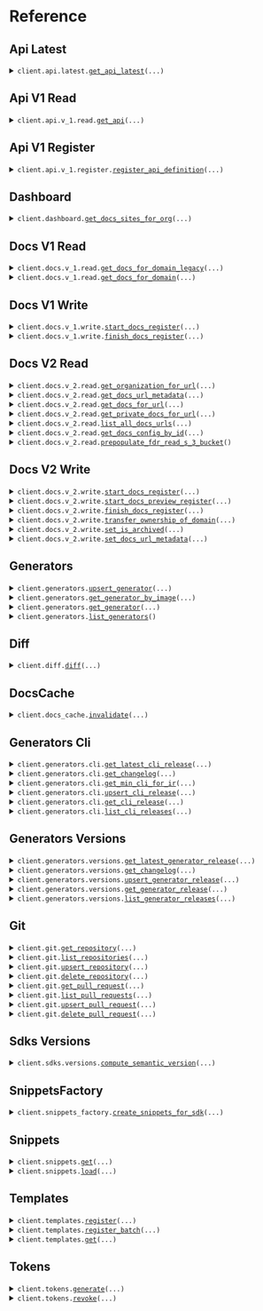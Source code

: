 # Reference
## Api Latest
<details><summary><code>client.api.latest.<a href="src/fern/api/latest/client.py">get_api_latest</a>(...)</code></summary>
<dl>
<dd>

#### 🔌 Usage

<dl>
<dd>

<dl>
<dd>

```python
import uuid

from fern import FernRegistry

client = FernRegistry(
    token="YOUR_TOKEN",
)
client.api.latest.get_api_latest(
    api_definition_id=uuid.UUID(
        "d5e9c84f-c2b2-4bf4-b4b0-7ffd7a9ffc32",
    ),
)

```
</dd>
</dl>
</dd>
</dl>

#### ⚙️ Parameters

<dl>
<dd>

<dl>
<dd>

**api_definition_id:** `ApiDefinitionId` 
    
</dd>
</dl>

<dl>
<dd>

**request_options:** `typing.Optional[RequestOptions]` — Request-specific configuration.
    
</dd>
</dl>
</dd>
</dl>


</dd>
</dl>
</details>

## Api V1 Read
<details><summary><code>client.api.v_1.read.<a href="src/fern/api/v_1/read/client.py">get_api</a>(...)</code></summary>
<dl>
<dd>

#### 🔌 Usage

<dl>
<dd>

<dl>
<dd>

```python
import uuid

from fern import FernRegistry

client = FernRegistry(
    token="YOUR_TOKEN",
)
client.api.v_1.read.get_api(
    api_definition_id=uuid.UUID(
        "d5e9c84f-c2b2-4bf4-b4b0-7ffd7a9ffc32",
    ),
)

```
</dd>
</dl>
</dd>
</dl>

#### ⚙️ Parameters

<dl>
<dd>

<dl>
<dd>

**api_definition_id:** `ApiDefinitionId` 
    
</dd>
</dl>

<dl>
<dd>

**request_options:** `typing.Optional[RequestOptions]` — Request-specific configuration.
    
</dd>
</dl>
</dd>
</dl>


</dd>
</dl>
</details>

## Api V1 Register
<details><summary><code>client.api.v_1.register.<a href="src/fern/api/v_1/register/client.py">register_api_definition</a>(...)</code></summary>
<dl>
<dd>

#### 🔌 Usage

<dl>
<dd>

<dl>
<dd>

```python
from fern import FernRegistry

client = FernRegistry(
    token="YOUR_TOKEN",
)
client.api.v_1.register.register_api_definition(
    org_id="orgId",
    api_id="apiId",
)

```
</dd>
</dl>
</dd>
</dl>

#### ⚙️ Parameters

<dl>
<dd>

<dl>
<dd>

**org_id:** `OrgId` 
    
</dd>
</dl>

<dl>
<dd>

**api_id:** `ApiId` 
    
</dd>
</dl>

<dl>
<dd>

**definition:** `typing.Optional[ApiDefinition]` 
    
</dd>
</dl>

<dl>
<dd>

**definition_v_2:** `typing.Optional[ApiDefinition]` 
    
</dd>
</dl>

<dl>
<dd>

**sources:** `typing.Optional[typing.Dict[SourceId, Source]]` 
    
</dd>
</dl>

<dl>
<dd>

**dynamic_i_rs:** `typing.Optional[typing.Dict[str, DynamicIr]]` — A mapping of languages to dynamic IR.
    
</dd>
</dl>

<dl>
<dd>

**request_options:** `typing.Optional[RequestOptions]` — Request-specific configuration.
    
</dd>
</dl>
</dd>
</dl>


</dd>
</dl>
</details>

## Dashboard
<details><summary><code>client.dashboard.<a href="src/fern/dashboard/client.py">get_docs_sites_for_org</a>(...)</code></summary>
<dl>
<dd>

#### 📝 Description

<dl>
<dd>

<dl>
<dd>

Get all docs sites that belong to a given organization
</dd>
</dl>
</dd>
</dl>

#### 🔌 Usage

<dl>
<dd>

<dl>
<dd>

```python
from fern import FernRegistry

client = FernRegistry(
    token="YOUR_TOKEN",
)
client.dashboard.get_docs_sites_for_org(
    org_id="orgId",
)

```
</dd>
</dl>
</dd>
</dl>

#### ⚙️ Parameters

<dl>
<dd>

<dl>
<dd>

**org_id:** `OrgId` 
    
</dd>
</dl>

<dl>
<dd>

**request_options:** `typing.Optional[RequestOptions]` — Request-specific configuration.
    
</dd>
</dl>
</dd>
</dl>


</dd>
</dl>
</details>

## Docs V1 Read
<details><summary><code>client.docs.v_1.read.<a href="src/fern/docs/v_1/read/client.py">get_docs_for_domain_legacy</a>(...)</code></summary>
<dl>
<dd>

#### 🔌 Usage

<dl>
<dd>

<dl>
<dd>

```python
from fern import FernRegistry

client = FernRegistry(
    token="YOUR_TOKEN",
)
client.docs.v_1.read.get_docs_for_domain_legacy(
    domain="domain",
)

```
</dd>
</dl>
</dd>
</dl>

#### ⚙️ Parameters

<dl>
<dd>

<dl>
<dd>

**domain:** `str` 
    
</dd>
</dl>

<dl>
<dd>

**request_options:** `typing.Optional[RequestOptions]` — Request-specific configuration.
    
</dd>
</dl>
</dd>
</dl>


</dd>
</dl>
</details>

<details><summary><code>client.docs.v_1.read.<a href="src/fern/docs/v_1/read/client.py">get_docs_for_domain</a>(...)</code></summary>
<dl>
<dd>

#### 🔌 Usage

<dl>
<dd>

<dl>
<dd>

```python
from fern import FernRegistry

client = FernRegistry(
    token="YOUR_TOKEN",
)
client.docs.v_1.read.get_docs_for_domain(
    domain="domain",
)

```
</dd>
</dl>
</dd>
</dl>

#### ⚙️ Parameters

<dl>
<dd>

<dl>
<dd>

**domain:** `str` 
    
</dd>
</dl>

<dl>
<dd>

**request_options:** `typing.Optional[RequestOptions]` — Request-specific configuration.
    
</dd>
</dl>
</dd>
</dl>


</dd>
</dl>
</details>

## Docs V1 Write
<details><summary><code>client.docs.v_1.write.<a href="src/fern/docs/v_1/write/client.py">start_docs_register</a>(...)</code></summary>
<dl>
<dd>

#### 🔌 Usage

<dl>
<dd>

<dl>
<dd>

```python
from fern import FernRegistry

client = FernRegistry(
    token="YOUR_TOKEN",
)
client.docs.v_1.write.start_docs_register(
    domain="domain",
    org_id="orgId",
    filepaths=["filepaths", "filepaths"],
)

```
</dd>
</dl>
</dd>
</dl>

#### ⚙️ Parameters

<dl>
<dd>

<dl>
<dd>

**domain:** `str` 
    
</dd>
</dl>

<dl>
<dd>

**org_id:** `OrgId` 
    
</dd>
</dl>

<dl>
<dd>

**filepaths:** `typing.Sequence[FilePath]` — Relative filepath from docs folder.
    
</dd>
</dl>

<dl>
<dd>

**request_options:** `typing.Optional[RequestOptions]` — Request-specific configuration.
    
</dd>
</dl>
</dd>
</dl>


</dd>
</dl>
</details>

<details><summary><code>client.docs.v_1.write.<a href="src/fern/docs/v_1/write/client.py">finish_docs_register</a>(...)</code></summary>
<dl>
<dd>

#### 🔌 Usage

<dl>
<dd>

<dl>
<dd>

```python
from fern.docs.v_1.write import DocsConfig, DocsDefinition, PageContent

from fern import FernRegistry

client = FernRegistry(
    token="YOUR_TOKEN",
)
client.docs.v_1.write.finish_docs_register(
    docs_registration_id="docsRegistrationId",
    docs_definition=DocsDefinition(
        pages={
            "pages": PageContent(
                markdown="markdown",
            )
        },
        config=DocsConfig(),
    ),
)

```
</dd>
</dl>
</dd>
</dl>

#### ⚙️ Parameters

<dl>
<dd>

<dl>
<dd>

**docs_registration_id:** `DocsRegistrationId` 
    
</dd>
</dl>

<dl>
<dd>

**docs_definition:** `DocsDefinition` 
    
</dd>
</dl>

<dl>
<dd>

**request_options:** `typing.Optional[RequestOptions]` — Request-specific configuration.
    
</dd>
</dl>
</dd>
</dl>


</dd>
</dl>
</details>

## Docs V2 Read
<details><summary><code>client.docs.v_2.read.<a href="src/fern/docs/v_2/read/client.py">get_organization_for_url</a>(...)</code></summary>
<dl>
<dd>

#### 🔌 Usage

<dl>
<dd>

<dl>
<dd>

```python
from fern import FernRegistry

client = FernRegistry(
    token="YOUR_TOKEN",
)
client.docs.v_2.read.get_organization_for_url(
    url="url",
)

```
</dd>
</dl>
</dd>
</dl>

#### ⚙️ Parameters

<dl>
<dd>

<dl>
<dd>

**url:** `Url` 
    
</dd>
</dl>

<dl>
<dd>

**request_options:** `typing.Optional[RequestOptions]` — Request-specific configuration.
    
</dd>
</dl>
</dd>
</dl>


</dd>
</dl>
</details>

<details><summary><code>client.docs.v_2.read.<a href="src/fern/docs/v_2/read/client.py">get_docs_url_metadata</a>(...)</code></summary>
<dl>
<dd>

#### 🔌 Usage

<dl>
<dd>

<dl>
<dd>

```python
from fern import FernRegistry

client = FernRegistry(
    token="YOUR_TOKEN",
)
client.docs.v_2.read.get_docs_url_metadata(
    url="url",
)

```
</dd>
</dl>
</dd>
</dl>

#### ⚙️ Parameters

<dl>
<dd>

<dl>
<dd>

**url:** `Url` 
    
</dd>
</dl>

<dl>
<dd>

**request_options:** `typing.Optional[RequestOptions]` — Request-specific configuration.
    
</dd>
</dl>
</dd>
</dl>


</dd>
</dl>
</details>

<details><summary><code>client.docs.v_2.read.<a href="src/fern/docs/v_2/read/client.py">get_docs_for_url</a>(...)</code></summary>
<dl>
<dd>

#### 🔌 Usage

<dl>
<dd>

<dl>
<dd>

```python
from fern import FernRegistry

client = FernRegistry(
    token="YOUR_TOKEN",
)
client.docs.v_2.read.get_docs_for_url(
    url="url",
)

```
</dd>
</dl>
</dd>
</dl>

#### ⚙️ Parameters

<dl>
<dd>

<dl>
<dd>

**url:** `Url` 
    
</dd>
</dl>

<dl>
<dd>

**request_options:** `typing.Optional[RequestOptions]` — Request-specific configuration.
    
</dd>
</dl>
</dd>
</dl>


</dd>
</dl>
</details>

<details><summary><code>client.docs.v_2.read.<a href="src/fern/docs/v_2/read/client.py">get_private_docs_for_url</a>(...)</code></summary>
<dl>
<dd>

#### 🔌 Usage

<dl>
<dd>

<dl>
<dd>

```python
from fern import FernRegistry

client = FernRegistry(
    token="YOUR_TOKEN",
)
client.docs.v_2.read.get_private_docs_for_url(
    url="url",
)

```
</dd>
</dl>
</dd>
</dl>

#### ⚙️ Parameters

<dl>
<dd>

<dl>
<dd>

**url:** `Url` 
    
</dd>
</dl>

<dl>
<dd>

**request_options:** `typing.Optional[RequestOptions]` — Request-specific configuration.
    
</dd>
</dl>
</dd>
</dl>


</dd>
</dl>
</details>

<details><summary><code>client.docs.v_2.read.<a href="src/fern/docs/v_2/read/client.py">list_all_docs_urls</a>(...)</code></summary>
<dl>
<dd>

#### 📝 Description

<dl>
<dd>

<dl>
<dd>

Returns a list of all public docs.
</dd>
</dl>
</dd>
</dl>

#### 🔌 Usage

<dl>
<dd>

<dl>
<dd>

```python
from fern import FernRegistry

client = FernRegistry(
    token="YOUR_TOKEN",
)
client.docs.v_2.read.list_all_docs_urls()

```
</dd>
</dl>
</dd>
</dl>

#### ⚙️ Parameters

<dl>
<dd>

<dl>
<dd>

**page:** `typing.Optional[int]` 
    
</dd>
</dl>

<dl>
<dd>

**limit:** `typing.Optional[int]` 
    
</dd>
</dl>

<dl>
<dd>

**custom:** `typing.Optional[bool]` — If true, filters to only docs with a custom URL.
    
</dd>
</dl>

<dl>
<dd>

**request_options:** `typing.Optional[RequestOptions]` — Request-specific configuration.
    
</dd>
</dl>
</dd>
</dl>


</dd>
</dl>
</details>

<details><summary><code>client.docs.v_2.read.<a href="src/fern/docs/v_2/read/client.py">get_docs_config_by_id</a>(...)</code></summary>
<dl>
<dd>

#### 📝 Description

<dl>
<dd>

<dl>
<dd>

Loads the Docs Config and any referenced APIs by ID.
</dd>
</dl>
</dd>
</dl>

#### 🔌 Usage

<dl>
<dd>

<dl>
<dd>

```python
from fern import FernRegistry

client = FernRegistry(
    token="YOUR_TOKEN",
)
client.docs.v_2.read.get_docs_config_by_id(
    docs_config_id="docsConfigId",
)

```
</dd>
</dl>
</dd>
</dl>

#### ⚙️ Parameters

<dl>
<dd>

<dl>
<dd>

**docs_config_id:** `DocsConfigId` 
    
</dd>
</dl>

<dl>
<dd>

**request_options:** `typing.Optional[RequestOptions]` — Request-specific configuration.
    
</dd>
</dl>
</dd>
</dl>


</dd>
</dl>
</details>

<details><summary><code>client.docs.v_2.read.<a href="src/fern/docs/v_2/read/client.py">prepopulate_fdr_read_s_3_bucket</a>()</code></summary>
<dl>
<dd>

#### 📝 Description

<dl>
<dd>

<dl>
<dd>

Prepopulates the FDR read S3 bucket with docs definitions
</dd>
</dl>
</dd>
</dl>

#### 🔌 Usage

<dl>
<dd>

<dl>
<dd>

```python
from fern import FernRegistry

client = FernRegistry(
    token="YOUR_TOKEN",
)
client.docs.v_2.read.prepopulate_fdr_read_s_3_bucket()

```
</dd>
</dl>
</dd>
</dl>

#### ⚙️ Parameters

<dl>
<dd>

<dl>
<dd>

**request_options:** `typing.Optional[RequestOptions]` — Request-specific configuration.
    
</dd>
</dl>
</dd>
</dl>


</dd>
</dl>
</details>

## Docs V2 Write
<details><summary><code>client.docs.v_2.write.<a href="src/fern/docs/v_2/write/client.py">start_docs_register</a>(...)</code></summary>
<dl>
<dd>

#### 🔌 Usage

<dl>
<dd>

<dl>
<dd>

```python
from fern import FernRegistry

client = FernRegistry(
    token="YOUR_TOKEN",
)
client.docs.v_2.write.start_docs_register(
    domain="domain",
    custom_domains=["customDomains", "customDomains"],
    org_id="orgId",
    api_id="apiId",
    filepaths=["filepaths", "filepaths"],
)

```
</dd>
</dl>
</dd>
</dl>

#### ⚙️ Parameters

<dl>
<dd>

<dl>
<dd>

**domain:** `str` — A `buildwithfern.com` url
    
</dd>
</dl>

<dl>
<dd>

**custom_domains:** `typing.Sequence[str]` 
    
</dd>
</dl>

<dl>
<dd>

**org_id:** `OrgId` 
    
</dd>
</dl>

<dl>
<dd>

**api_id:** `ApiId` 
    
</dd>
</dl>

<dl>
<dd>

**filepaths:** `typing.Sequence[FilePath]` — Relative filepath from docs folder.
    
</dd>
</dl>

<dl>
<dd>

**auth_config:** `typing.Optional[AuthConfig]` 
    
</dd>
</dl>

<dl>
<dd>

**images:** `typing.Optional[typing.Sequence[ImageFilePath]]` 
    
</dd>
</dl>

<dl>
<dd>

**request_options:** `typing.Optional[RequestOptions]` — Request-specific configuration.
    
</dd>
</dl>
</dd>
</dl>


</dd>
</dl>
</details>

<details><summary><code>client.docs.v_2.write.<a href="src/fern/docs/v_2/write/client.py">start_docs_preview_register</a>(...)</code></summary>
<dl>
<dd>

#### 🔌 Usage

<dl>
<dd>

<dl>
<dd>

```python
from fern import FernRegistry

client = FernRegistry(
    token="YOUR_TOKEN",
)
client.docs.v_2.write.start_docs_preview_register(
    org_id="orgId",
    filepaths=["filepaths", "filepaths"],
)

```
</dd>
</dl>
</dd>
</dl>

#### ⚙️ Parameters

<dl>
<dd>

<dl>
<dd>

**org_id:** `OrgId` 
    
</dd>
</dl>

<dl>
<dd>

**filepaths:** `typing.Sequence[FilePath]` — Relative filepath from docs folder.
    
</dd>
</dl>

<dl>
<dd>

**base_path:** `typing.Optional[str]` 
    
</dd>
</dl>

<dl>
<dd>

**auth_config:** `typing.Optional[AuthConfig]` 
    
</dd>
</dl>

<dl>
<dd>

**images:** `typing.Optional[typing.Sequence[ImageFilePath]]` 
    
</dd>
</dl>

<dl>
<dd>

**request_options:** `typing.Optional[RequestOptions]` — Request-specific configuration.
    
</dd>
</dl>
</dd>
</dl>


</dd>
</dl>
</details>

<details><summary><code>client.docs.v_2.write.<a href="src/fern/docs/v_2/write/client.py">finish_docs_register</a>(...)</code></summary>
<dl>
<dd>

#### 🔌 Usage

<dl>
<dd>

<dl>
<dd>

```python
from fern.docs.v_1.write import DocsConfig, DocsDefinition, PageContent

from fern import FernRegistry

client = FernRegistry(
    token="YOUR_TOKEN",
)
client.docs.v_2.write.finish_docs_register(
    docs_registration_id="docsRegistrationId",
    docs_definition=DocsDefinition(
        pages={
            "pages": PageContent(
                markdown="markdown",
            )
        },
        config=DocsConfig(),
    ),
)

```
</dd>
</dl>
</dd>
</dl>

#### ⚙️ Parameters

<dl>
<dd>

<dl>
<dd>

**docs_registration_id:** `DocsRegistrationId` 
    
</dd>
</dl>

<dl>
<dd>

**docs_definition:** `DocsDefinition` 
    
</dd>
</dl>

<dl>
<dd>

**request_options:** `typing.Optional[RequestOptions]` — Request-specific configuration.
    
</dd>
</dl>
</dd>
</dl>


</dd>
</dl>
</details>

<details><summary><code>client.docs.v_2.write.<a href="src/fern/docs/v_2/write/client.py">transfer_ownership_of_domain</a>(...)</code></summary>
<dl>
<dd>

#### 🔌 Usage

<dl>
<dd>

<dl>
<dd>

```python
from fern import FernRegistry

client = FernRegistry(
    token="YOUR_TOKEN",
)
client.docs.v_2.write.transfer_ownership_of_domain(
    domain="domain",
    to_org_id="toOrgId",
)

```
</dd>
</dl>
</dd>
</dl>

#### ⚙️ Parameters

<dl>
<dd>

<dl>
<dd>

**domain:** `str` 
    
</dd>
</dl>

<dl>
<dd>

**to_org_id:** `str` 
    
</dd>
</dl>

<dl>
<dd>

**request_options:** `typing.Optional[RequestOptions]` — Request-specific configuration.
    
</dd>
</dl>
</dd>
</dl>


</dd>
</dl>
</details>

<details><summary><code>client.docs.v_2.write.<a href="src/fern/docs/v_2/write/client.py">set_is_archived</a>(...)</code></summary>
<dl>
<dd>

#### 🔌 Usage

<dl>
<dd>

<dl>
<dd>

```python
from fern import FernRegistry

client = FernRegistry(
    token="YOUR_TOKEN",
)
client.docs.v_2.write.set_is_archived(
    url="url",
    is_archived=True,
)

```
</dd>
</dl>
</dd>
</dl>

#### ⚙️ Parameters

<dl>
<dd>

<dl>
<dd>

**url:** `Url` 
    
</dd>
</dl>

<dl>
<dd>

**is_archived:** `bool` 
    
</dd>
</dl>

<dl>
<dd>

**request_options:** `typing.Optional[RequestOptions]` — Request-specific configuration.
    
</dd>
</dl>
</dd>
</dl>


</dd>
</dl>
</details>

<details><summary><code>client.docs.v_2.write.<a href="src/fern/docs/v_2/write/client.py">set_docs_url_metadata</a>(...)</code></summary>
<dl>
<dd>

#### 🔌 Usage

<dl>
<dd>

<dl>
<dd>

```python
from fern import FernRegistry

client = FernRegistry(
    token="YOUR_TOKEN",
)
client.docs.v_2.write.set_docs_url_metadata(
    url="url",
)

```
</dd>
</dl>
</dd>
</dl>

#### ⚙️ Parameters

<dl>
<dd>

<dl>
<dd>

**url:** `Url` 
    
</dd>
</dl>

<dl>
<dd>

**github_url:** `typing.Optional[Url]` 
    
</dd>
</dl>

<dl>
<dd>

**request_options:** `typing.Optional[RequestOptions]` — Request-specific configuration.
    
</dd>
</dl>
</dd>
</dl>


</dd>
</dl>
</details>

## Generators
<details><summary><code>client.generators.<a href="src/fern/generators/client.py">upsert_generator</a>(...)</code></summary>
<dl>
<dd>

#### 📝 Description

<dl>
<dd>

<dl>
<dd>

Update or create the specified generator.
</dd>
</dl>
</dd>
</dl>

#### 🔌 Usage

<dl>
<dd>

<dl>
<dd>

```python
from fern.generators import GeneratorType_Sdk

from fern import FernRegistry

client = FernRegistry(
    token="YOUR_TOKEN",
)
client.generators.upsert_generator(
    id="id",
    display_name="displayName",
    generator_type=GeneratorType_Sdk(),
    docker_image="dockerImage",
)

```
</dd>
</dl>
</dd>
</dl>

#### ⚙️ Parameters

<dl>
<dd>

<dl>
<dd>

**id:** `GeneratorId` 
    
</dd>
</dl>

<dl>
<dd>

**display_name:** `str` 
    
</dd>
</dl>

<dl>
<dd>

**generator_type:** `GeneratorType` 
    
</dd>
</dl>

<dl>
<dd>

**docker_image:** `str` — The name of the docker image to pull to run this generator.
    
</dd>
</dl>

<dl>
<dd>

**generator_language:** `typing.Optional[GeneratorLanguage]` 
    
</dd>
</dl>

<dl>
<dd>

**scripts:** `typing.Optional[GeneratorScripts]` 
    
</dd>
</dl>

<dl>
<dd>

**request_options:** `typing.Optional[RequestOptions]` — Request-specific configuration.
    
</dd>
</dl>
</dd>
</dl>


</dd>
</dl>
</details>

<details><summary><code>client.generators.<a href="src/fern/generators/client.py">get_generator_by_image</a>(...)</code></summary>
<dl>
<dd>

#### 📝 Description

<dl>
<dd>

<dl>
<dd>

Get the generator corresponding to the given docker image.
</dd>
</dl>
</dd>
</dl>

#### 🔌 Usage

<dl>
<dd>

<dl>
<dd>

```python
from fern import FernRegistry

client = FernRegistry(
    token="YOUR_TOKEN",
)
client.generators.get_generator_by_image(
    docker_image="dockerImage",
)

```
</dd>
</dl>
</dd>
</dl>

#### ⚙️ Parameters

<dl>
<dd>

<dl>
<dd>

**docker_image:** `str` 
    
</dd>
</dl>

<dl>
<dd>

**request_options:** `typing.Optional[RequestOptions]` — Request-specific configuration.
    
</dd>
</dl>
</dd>
</dl>


</dd>
</dl>
</details>

<details><summary><code>client.generators.<a href="src/fern/generators/client.py">get_generator</a>(...)</code></summary>
<dl>
<dd>

#### 📝 Description

<dl>
<dd>

<dl>
<dd>

Get the specified generator.
</dd>
</dl>
</dd>
</dl>

#### 🔌 Usage

<dl>
<dd>

<dl>
<dd>

```python
from fern import FernRegistry

client = FernRegistry(
    token="YOUR_TOKEN",
)
client.generators.get_generator(
    generator_id="generatorId",
)

```
</dd>
</dl>
</dd>
</dl>

#### ⚙️ Parameters

<dl>
<dd>

<dl>
<dd>

**generator_id:** `GeneratorId` 
    
</dd>
</dl>

<dl>
<dd>

**request_options:** `typing.Optional[RequestOptions]` — Request-specific configuration.
    
</dd>
</dl>
</dd>
</dl>


</dd>
</dl>
</details>

<details><summary><code>client.generators.<a href="src/fern/generators/client.py">list_generators</a>()</code></summary>
<dl>
<dd>

#### 📝 Description

<dl>
<dd>

<dl>
<dd>

Get the all generators. This is currently not paginated since the list will be short, but there may in the future be need for pagination.
</dd>
</dl>
</dd>
</dl>

#### 🔌 Usage

<dl>
<dd>

<dl>
<dd>

```python
from fern import FernRegistry

client = FernRegistry(
    token="YOUR_TOKEN",
)
client.generators.list_generators()

```
</dd>
</dl>
</dd>
</dl>

#### ⚙️ Parameters

<dl>
<dd>

<dl>
<dd>

**request_options:** `typing.Optional[RequestOptions]` — Request-specific configuration.
    
</dd>
</dl>
</dd>
</dl>


</dd>
</dl>
</details>

## Diff
<details><summary><code>client.diff.<a href="src/fern/diff/client.py">diff</a>(...)</code></summary>
<dl>
<dd>

#### 🔌 Usage

<dl>
<dd>

<dl>
<dd>

```python
import uuid

from fern import FernRegistry

client = FernRegistry(
    token="YOUR_TOKEN",
)
client.diff.diff(
    previous_api_definition_id=uuid.UUID(
        "d5e9c84f-c2b2-4bf4-b4b0-7ffd7a9ffc32",
    ),
    current_api_definition_id=uuid.UUID(
        "d5e9c84f-c2b2-4bf4-b4b0-7ffd7a9ffc32",
    ),
)

```
</dd>
</dl>
</dd>
</dl>

#### ⚙️ Parameters

<dl>
<dd>

<dl>
<dd>

**previous_api_definition_id:** `ApiDefinitionId` — The id of the previous version of the api definition
    
</dd>
</dl>

<dl>
<dd>

**current_api_definition_id:** `ApiDefinitionId` — The id of the current version of the api definition
    
</dd>
</dl>

<dl>
<dd>

**request_options:** `typing.Optional[RequestOptions]` — Request-specific configuration.
    
</dd>
</dl>
</dd>
</dl>


</dd>
</dl>
</details>

## DocsCache
<details><summary><code>client.docs_cache.<a href="src/fern/docs_cache/client.py">invalidate</a>(...)</code></summary>
<dl>
<dd>

#### 🔌 Usage

<dl>
<dd>

<dl>
<dd>

```python
from fern import FernRegistry

client = FernRegistry(
    token="YOUR_TOKEN",
)
client.docs_cache.invalidate(
    url="url",
)

```
</dd>
</dl>
</dd>
</dl>

#### ⚙️ Parameters

<dl>
<dd>

<dl>
<dd>

**url:** `Url` 
    
</dd>
</dl>

<dl>
<dd>

**request_options:** `typing.Optional[RequestOptions]` — Request-specific configuration.
    
</dd>
</dl>
</dd>
</dl>


</dd>
</dl>
</details>

## Generators Cli
<details><summary><code>client.generators.cli.<a href="src/fern/generators/cli/client.py">get_latest_cli_release</a>(...)</code></summary>
<dl>
<dd>

#### 📝 Description

<dl>
<dd>

<dl>
<dd>

Get the latest CLI version that has not been yanked.
</dd>
</dl>
</dd>
</dl>

#### 🔌 Usage

<dl>
<dd>

<dl>
<dd>

```python
from fern import FernRegistry

client = FernRegistry(
    token="YOUR_TOKEN",
)
client.generators.cli.get_latest_cli_release()

```
</dd>
</dl>
</dd>
</dl>

#### ⚙️ Parameters

<dl>
<dd>

<dl>
<dd>

**release_types:** `typing.Optional[typing.Sequence[ReleaseType]]` — A filter for the release type, specifically if you'd like to get RC releases only, etc. Defaults to GA releases.
    
</dd>
</dl>

<dl>
<dd>

**ir_version:** `typing.Optional[int]` — The IR version that the CLI must respect.
    
</dd>
</dl>

<dl>
<dd>

**request_options:** `typing.Optional[RequestOptions]` — Request-specific configuration.
    
</dd>
</dl>
</dd>
</dl>


</dd>
</dl>
</details>

<details><summary><code>client.generators.cli.<a href="src/fern/generators/cli/client.py">get_changelog</a>(...)</code></summary>
<dl>
<dd>

#### 📝 Description

<dl>
<dd>

<dl>
<dd>

Get the changelog for the specified CLI upgrade. The response will be a map of the generator version to it's corresponding changelog.
</dd>
</dl>
</dd>
</dl>

#### 🔌 Usage

<dl>
<dd>

<dl>
<dd>

```python
from fern.generators.commons import VersionRange_Inclusive

from fern import FernRegistry

client = FernRegistry(
    token="YOUR_TOKEN",
)
client.generators.cli.get_changelog(
    from_version=VersionRange_Inclusive(value="fromVersion"),
    to_version=VersionRange_Inclusive(value="toVersion"),
)

```
</dd>
</dl>
</dd>
</dl>

#### ⚙️ Parameters

<dl>
<dd>

<dl>
<dd>

**from_version:** `VersionRange` 
    
</dd>
</dl>

<dl>
<dd>

**to_version:** `VersionRange` 
    
</dd>
</dl>

<dl>
<dd>

**request_options:** `typing.Optional[RequestOptions]` — Request-specific configuration.
    
</dd>
</dl>
</dd>
</dl>


</dd>
</dl>
</details>

<details><summary><code>client.generators.cli.<a href="src/fern/generators/cli/client.py">get_min_cli_for_ir</a>(...)</code></summary>
<dl>
<dd>

#### 📝 Description

<dl>
<dd>

<dl>
<dd>

Get the minimum CLI version that supports the given IR version. This does not include RCs.
</dd>
</dl>
</dd>
</dl>

#### 🔌 Usage

<dl>
<dd>

<dl>
<dd>

```python
from fern import FernRegistry

client = FernRegistry(
    token="YOUR_TOKEN",
)
client.generators.cli.get_min_cli_for_ir(
    ir_version=1,
)

```
</dd>
</dl>
</dd>
</dl>

#### ⚙️ Parameters

<dl>
<dd>

<dl>
<dd>

**ir_version:** `int` 
    
</dd>
</dl>

<dl>
<dd>

**request_options:** `typing.Optional[RequestOptions]` — Request-specific configuration.
    
</dd>
</dl>
</dd>
</dl>


</dd>
</dl>
</details>

<details><summary><code>client.generators.cli.<a href="src/fern/generators/cli/client.py">upsert_cli_release</a>(...)</code></summary>
<dl>
<dd>

#### 📝 Description

<dl>
<dd>

<dl>
<dd>

Update or create the specified CLI version.
</dd>
</dl>
</dd>
</dl>

#### 🔌 Usage

<dl>
<dd>

<dl>
<dd>

```python
from fern import FernRegistry

client = FernRegistry(
    token="YOUR_TOKEN",
)
client.generators.cli.upsert_cli_release(
    version="version",
    ir_version=1,
)

```
</dd>
</dl>
</dd>
</dl>

#### ⚙️ Parameters

<dl>
<dd>

<dl>
<dd>

**version:** `str` 
    
</dd>
</dl>

<dl>
<dd>

**ir_version:** `int` — The major version of the IR that this CLI exposes.
    
</dd>
</dl>

<dl>
<dd>

**created_at:** `typing.Optional[dt.date]` 
    
</dd>
</dl>

<dl>
<dd>

**is_yanked:** `typing.Optional[Yank]` 
    
</dd>
</dl>

<dl>
<dd>

**changelog_entry:** `typing.Optional[typing.Sequence[ChangelogEntry]]` 
    
</dd>
</dl>

<dl>
<dd>

**tags:** `typing.Optional[typing.Sequence[str]]` — Tags to categorize the CLI release.
    
</dd>
</dl>

<dl>
<dd>

**request_options:** `typing.Optional[RequestOptions]` — Request-specific configuration.
    
</dd>
</dl>
</dd>
</dl>


</dd>
</dl>
</details>

<details><summary><code>client.generators.cli.<a href="src/fern/generators/cli/client.py">get_cli_release</a>(...)</code></summary>
<dl>
<dd>

#### 📝 Description

<dl>
<dd>

<dl>
<dd>

Get the specified CLI version.
</dd>
</dl>
</dd>
</dl>

#### 🔌 Usage

<dl>
<dd>

<dl>
<dd>

```python
from fern import FernRegistry

client = FernRegistry(
    token="YOUR_TOKEN",
)
client.generators.cli.get_cli_release(
    cli_version="cliVersion",
)

```
</dd>
</dl>
</dd>
</dl>

#### ⚙️ Parameters

<dl>
<dd>

<dl>
<dd>

**cli_version:** `str` 
    
</dd>
</dl>

<dl>
<dd>

**request_options:** `typing.Optional[RequestOptions]` — Request-specific configuration.
    
</dd>
</dl>
</dd>
</dl>


</dd>
</dl>
</details>

<details><summary><code>client.generators.cli.<a href="src/fern/generators/cli/client.py">list_cli_releases</a>(...)</code></summary>
<dl>
<dd>

#### 📝 Description

<dl>
<dd>

<dl>
<dd>

Get all CLI versions.
</dd>
</dl>
</dd>
</dl>

#### 🔌 Usage

<dl>
<dd>

<dl>
<dd>

```python
from fern import FernRegistry

client = FernRegistry(
    token="YOUR_TOKEN",
)
response = client.generators.cli.list_cli_releases()
for item in response:
    yield item
# alternatively, you can paginate page-by-page
for page in response.iter_pages():
    yield page

```
</dd>
</dl>
</dd>
</dl>

#### ⚙️ Parameters

<dl>
<dd>

<dl>
<dd>

**page:** `typing.Optional[int]` — The page integer to retrieve. Defaults to 0.
    
</dd>
</dl>

<dl>
<dd>

**page_size:** `typing.Optional[int]` — The integer of items to retrieve per page. Defaults to 20.
    
</dd>
</dl>

<dl>
<dd>

**request_options:** `typing.Optional[RequestOptions]` — Request-specific configuration.
    
</dd>
</dl>
</dd>
</dl>


</dd>
</dl>
</details>

## Generators Versions
<details><summary><code>client.generators.versions.<a href="src/fern/generators/versions/client.py">get_latest_generator_release</a>(...)</code></summary>
<dl>
<dd>

#### 📝 Description

<dl>
<dd>

<dl>
<dd>

Get the latest generator version that has not been yanked.
</dd>
</dl>
</dd>
</dl>

#### 🔌 Usage

<dl>
<dd>

<dl>
<dd>

```python
from fern import FernRegistry

client = FernRegistry(
    token="YOUR_TOKEN",
)
client.generators.versions.get_latest_generator_release(
    generator="generator",
)

```
</dd>
</dl>
</dd>
</dl>

#### ⚙️ Parameters

<dl>
<dd>

<dl>
<dd>

**generator:** `GeneratorId` 
    
</dd>
</dl>

<dl>
<dd>

**cli_version:** `typing.Optional[str]` — The version of the CLI that is requesting the latest generator version. This is used to determine the latest IR version the generator must respect.
    
</dd>
</dl>

<dl>
<dd>

**ir_version:** `typing.Optional[int]` — The IR version that the generator must respect. If this is provided alongside `cliVersion`, `cliVersion` takes precedence.
    
</dd>
</dl>

<dl>
<dd>

**generator_major_version:** `typing.Optional[int]` — If specified, we will only return the latest version that is the same major version as provided. Useful while we do not support config migrations, etc.
    
</dd>
</dl>

<dl>
<dd>

**release_types:** `typing.Optional[typing.Sequence[ReleaseType]]` — A filter for the release type, specifically if you'd like to get RC releases only, etc. Defaults to GA releases.
    
</dd>
</dl>

<dl>
<dd>

**request_options:** `typing.Optional[RequestOptions]` — Request-specific configuration.
    
</dd>
</dl>
</dd>
</dl>


</dd>
</dl>
</details>

<details><summary><code>client.generators.versions.<a href="src/fern/generators/versions/client.py">get_changelog</a>(...)</code></summary>
<dl>
<dd>

#### 📝 Description

<dl>
<dd>

<dl>
<dd>

Get the changelog for the specified generator upgrade. The response will be a map of the generator version to it's corresponding changelog.
</dd>
</dl>
</dd>
</dl>

#### 🔌 Usage

<dl>
<dd>

<dl>
<dd>

```python
from fern.generators.commons import VersionRange_Inclusive

from fern import FernRegistry

client = FernRegistry(
    token="YOUR_TOKEN",
)
client.generators.versions.get_changelog(
    generator="generator",
    from_version=VersionRange_Inclusive(value="fromVersion"),
    to_version=VersionRange_Inclusive(value="toVersion"),
)

```
</dd>
</dl>
</dd>
</dl>

#### ⚙️ Parameters

<dl>
<dd>

<dl>
<dd>

**generator:** `GeneratorId` 
    
</dd>
</dl>

<dl>
<dd>

**from_version:** `VersionRange` 
    
</dd>
</dl>

<dl>
<dd>

**to_version:** `VersionRange` 
    
</dd>
</dl>

<dl>
<dd>

**request_options:** `typing.Optional[RequestOptions]` — Request-specific configuration.
    
</dd>
</dl>
</dd>
</dl>


</dd>
</dl>
</details>

<details><summary><code>client.generators.versions.<a href="src/fern/generators/versions/client.py">upsert_generator_release</a>(...)</code></summary>
<dl>
<dd>

#### 📝 Description

<dl>
<dd>

<dl>
<dd>

Update or create the specified generator version.
</dd>
</dl>
</dd>
</dl>

#### 🔌 Usage

<dl>
<dd>

<dl>
<dd>

```python
from fern import FernRegistry

client = FernRegistry(
    token="YOUR_TOKEN",
)
client.generators.versions.upsert_generator_release(
    version="version",
    generator_id="generatorId",
    ir_version=1,
)

```
</dd>
</dl>
</dd>
</dl>

#### ⚙️ Parameters

<dl>
<dd>

<dl>
<dd>

**version:** `str` 
    
</dd>
</dl>

<dl>
<dd>

**generator_id:** `GeneratorId` 
    
</dd>
</dl>

<dl>
<dd>

**ir_version:** `int` — The major version of the IR that this generator version consumes.
    
</dd>
</dl>

<dl>
<dd>

**created_at:** `typing.Optional[dt.date]` 
    
</dd>
</dl>

<dl>
<dd>

**is_yanked:** `typing.Optional[Yank]` 
    
</dd>
</dl>

<dl>
<dd>

**changelog_entry:** `typing.Optional[typing.Sequence[ChangelogEntry]]` 
    
</dd>
</dl>

<dl>
<dd>

**migration:** `typing.Optional[str]` — The TypeScript file for the migration to run when upgrading to this version. Ideally this would be typed as a file, but we don't support file upload in the express generator.
    
</dd>
</dl>

<dl>
<dd>

**custom_config_schema:** `typing.Optional[str]` — The JSON schema (stringified) for the custom config that this generator version supports.
    
</dd>
</dl>

<dl>
<dd>

**tags:** `typing.Optional[typing.Sequence[str]]` — Tags to categorize the Generator release.
    
</dd>
</dl>

<dl>
<dd>

**request_options:** `typing.Optional[RequestOptions]` — Request-specific configuration.
    
</dd>
</dl>
</dd>
</dl>


</dd>
</dl>
</details>

<details><summary><code>client.generators.versions.<a href="src/fern/generators/versions/client.py">get_generator_release</a>(...)</code></summary>
<dl>
<dd>

#### 📝 Description

<dl>
<dd>

<dl>
<dd>

Get the specified generator version.
</dd>
</dl>
</dd>
</dl>

#### 🔌 Usage

<dl>
<dd>

<dl>
<dd>

```python
from fern import FernRegistry

client = FernRegistry(
    token="YOUR_TOKEN",
)
client.generators.versions.get_generator_release(
    generator="generator",
    version="version",
)

```
</dd>
</dl>
</dd>
</dl>

#### ⚙️ Parameters

<dl>
<dd>

<dl>
<dd>

**generator:** `GeneratorId` 
    
</dd>
</dl>

<dl>
<dd>

**version:** `str` 
    
</dd>
</dl>

<dl>
<dd>

**request_options:** `typing.Optional[RequestOptions]` — Request-specific configuration.
    
</dd>
</dl>
</dd>
</dl>


</dd>
</dl>
</details>

<details><summary><code>client.generators.versions.<a href="src/fern/generators/versions/client.py">list_generator_releases</a>(...)</code></summary>
<dl>
<dd>

#### 📝 Description

<dl>
<dd>

<dl>
<dd>

Get all generator versions for the specified generator.
</dd>
</dl>
</dd>
</dl>

#### 🔌 Usage

<dl>
<dd>

<dl>
<dd>

```python
from fern import FernRegistry

client = FernRegistry(
    token="YOUR_TOKEN",
)
response = client.generators.versions.list_generator_releases(
    generator="generator",
)
for item in response:
    yield item
# alternatively, you can paginate page-by-page
for page in response.iter_pages():
    yield page

```
</dd>
</dl>
</dd>
</dl>

#### ⚙️ Parameters

<dl>
<dd>

<dl>
<dd>

**generator:** `GeneratorId` 
    
</dd>
</dl>

<dl>
<dd>

**page:** `typing.Optional[int]` — The page integer to retrieve. Defaults to 0.
    
</dd>
</dl>

<dl>
<dd>

**page_size:** `typing.Optional[int]` — The integer of items to retrieve per page. Defaults to 20.
    
</dd>
</dl>

<dl>
<dd>

**request_options:** `typing.Optional[RequestOptions]` — Request-specific configuration.
    
</dd>
</dl>
</dd>
</dl>


</dd>
</dl>
</details>

## Git
<details><summary><code>client.git.<a href="src/fern/git/client.py">get_repository</a>(...)</code></summary>
<dl>
<dd>

#### 📝 Description

<dl>
<dd>

<dl>
<dd>

Get a repository by its name (mirroring the Github API, this is the main get request).
</dd>
</dl>
</dd>
</dl>

#### 🔌 Usage

<dl>
<dd>

<dl>
<dd>

```python
from fern import FernRegistry

client = FernRegistry(
    token="YOUR_TOKEN",
)
client.git.get_repository(
    repository_owner="repositoryOwner",
    repository_name="repositoryName",
)

```
</dd>
</dl>
</dd>
</dl>

#### ⚙️ Parameters

<dl>
<dd>

<dl>
<dd>

**repository_owner:** `str` 
    
</dd>
</dl>

<dl>
<dd>

**repository_name:** `str` 
    
</dd>
</dl>

<dl>
<dd>

**request_options:** `typing.Optional[RequestOptions]` — Request-specific configuration.
    
</dd>
</dl>
</dd>
</dl>


</dd>
</dl>
</details>

<details><summary><code>client.git.<a href="src/fern/git/client.py">list_repositories</a>(...)</code></summary>
<dl>
<dd>

#### 📝 Description

<dl>
<dd>

<dl>
<dd>

Get all repositories.
</dd>
</dl>
</dd>
</dl>

#### 🔌 Usage

<dl>
<dd>

<dl>
<dd>

```python
from fern import FernRegistry

client = FernRegistry(
    token="YOUR_TOKEN",
)
response = client.git.list_repositories()
for item in response:
    yield item
# alternatively, you can paginate page-by-page
for page in response.iter_pages():
    yield page

```
</dd>
</dl>
</dd>
</dl>

#### ⚙️ Parameters

<dl>
<dd>

<dl>
<dd>

**page:** `typing.Optional[int]` — The page number to retrieve. Defaults to 0.
    
</dd>
</dl>

<dl>
<dd>

**page_size:** `typing.Optional[int]` — The number of items to retrieve per page. Defaults to 20.
    
</dd>
</dl>

<dl>
<dd>

**organization_id:** `typing.Optional[OrgId]` — The Fern organization ID to filter repositories by.
    
</dd>
</dl>

<dl>
<dd>

**repository_name:** `typing.Optional[str]` — The name of the repository to filter pull requests by (ex: full-platform).
    
</dd>
</dl>

<dl>
<dd>

**repository_owner:** `typing.Optional[str]` — The organization name of the repository owner to filter pull requests by (ex: fern-api).
    
</dd>
</dl>

<dl>
<dd>

**request_options:** `typing.Optional[RequestOptions]` — Request-specific configuration.
    
</dd>
</dl>
</dd>
</dl>


</dd>
</dl>
</details>

<details><summary><code>client.git.<a href="src/fern/git/client.py">upsert_repository</a>(...)</code></summary>
<dl>
<dd>

#### 📝 Description

<dl>
<dd>

<dl>
<dd>

Update or create the specified repository.
</dd>
</dl>
</dd>
</dl>

#### 🔌 Usage

<dl>
<dd>

<dl>
<dd>

```python
import datetime

from fern.git import CheckRun, FernRepository_Sdk, RepositoryId_Github

from fern import FernRegistry

client = FernRegistry(
    token="YOUR_TOKEN",
)
client.git.upsert_repository(
    request=FernRepository_Sdk(
        sdk_language="sdkLanguage",
        id=RepositoryId_Github(
            id="id",
        ),
        name="name",
        owner="owner",
        full_name="fullName",
        url="url",
        repository_owner_organization_id="repositoryOwnerOrganizationId",
        default_branch_checks=[
            CheckRun(
                check_id="checkId",
                repository_owner="repositoryOwner",
                repository_name="repositoryName",
                ref="ref",
                name="name",
                status="status",
                conclusion="conclusion",
                check_run_url="checkRunUrl",
                created_at=datetime.datetime.fromisoformat(
                    "2024-01-15 09:30:00+00:00",
                ),
                raw_check_run={"key": "value"},
            ),
            CheckRun(
                check_id="checkId",
                repository_owner="repositoryOwner",
                repository_name="repositoryName",
                ref="ref",
                name="name",
                status="status",
                conclusion="conclusion",
                check_run_url="checkRunUrl",
                created_at=datetime.datetime.fromisoformat(
                    "2024-01-15 09:30:00+00:00",
                ),
                raw_check_run={"key": "value"},
            ),
        ],
    ),
)

```
</dd>
</dl>
</dd>
</dl>

#### ⚙️ Parameters

<dl>
<dd>

<dl>
<dd>

**request:** `FernRepository` 
    
</dd>
</dl>

<dl>
<dd>

**request_options:** `typing.Optional[RequestOptions]` — Request-specific configuration.
    
</dd>
</dl>
</dd>
</dl>


</dd>
</dl>
</details>

<details><summary><code>client.git.<a href="src/fern/git/client.py">delete_repository</a>(...)</code></summary>
<dl>
<dd>

#### 📝 Description

<dl>
<dd>

<dl>
<dd>

Delete specified repository.
</dd>
</dl>
</dd>
</dl>

#### 🔌 Usage

<dl>
<dd>

<dl>
<dd>

```python
from fern import FernRegistry

client = FernRegistry(
    token="YOUR_TOKEN",
)
client.git.delete_repository(
    repository_owner="repositoryOwner",
    repository_name="repositoryName",
)

```
</dd>
</dl>
</dd>
</dl>

#### ⚙️ Parameters

<dl>
<dd>

<dl>
<dd>

**repository_owner:** `str` 
    
</dd>
</dl>

<dl>
<dd>

**repository_name:** `str` 
    
</dd>
</dl>

<dl>
<dd>

**request_options:** `typing.Optional[RequestOptions]` — Request-specific configuration.
    
</dd>
</dl>
</dd>
</dl>


</dd>
</dl>
</details>

<details><summary><code>client.git.<a href="src/fern/git/client.py">get_pull_request</a>(...)</code></summary>
<dl>
<dd>

#### 📝 Description

<dl>
<dd>

<dl>
<dd>

Get a pull request by its ID.
</dd>
</dl>
</dd>
</dl>

#### 🔌 Usage

<dl>
<dd>

<dl>
<dd>

```python
from fern import FernRegistry

client = FernRegistry(
    token="YOUR_TOKEN",
)
client.git.get_pull_request(
    repository_owner="repositoryOwner",
    repository_name="repositoryName",
    pull_request_number=1,
)

```
</dd>
</dl>
</dd>
</dl>

#### ⚙️ Parameters

<dl>
<dd>

<dl>
<dd>

**repository_owner:** `str` 
    
</dd>
</dl>

<dl>
<dd>

**repository_name:** `str` 
    
</dd>
</dl>

<dl>
<dd>

**pull_request_number:** `int` 
    
</dd>
</dl>

<dl>
<dd>

**request_options:** `typing.Optional[RequestOptions]` — Request-specific configuration.
    
</dd>
</dl>
</dd>
</dl>


</dd>
</dl>
</details>

<details><summary><code>client.git.<a href="src/fern/git/client.py">list_pull_requests</a>(...)</code></summary>
<dl>
<dd>

#### 📝 Description

<dl>
<dd>

<dl>
<dd>

Get all pull requests.
</dd>
</dl>
</dd>
</dl>

#### 🔌 Usage

<dl>
<dd>

<dl>
<dd>

```python
from fern import FernRegistry

client = FernRegistry(
    token="YOUR_TOKEN",
)
response = client.git.list_pull_requests()
for item in response:
    yield item
# alternatively, you can paginate page-by-page
for page in response.iter_pages():
    yield page

```
</dd>
</dl>
</dd>
</dl>

#### ⚙️ Parameters

<dl>
<dd>

<dl>
<dd>

**page:** `typing.Optional[int]` — The page number to retrieve. Defaults to 0.
    
</dd>
</dl>

<dl>
<dd>

**page_size:** `typing.Optional[int]` — The number of items to retrieve per page. Defaults to 20.
    
</dd>
</dl>

<dl>
<dd>

**repository_name:** `typing.Optional[str]` — The name of the repository to filter pull requests by (ex: full-platform).
    
</dd>
</dl>

<dl>
<dd>

**repository_owner:** `typing.Optional[str]` — The organization name of the repository owner to filter pull requests by (ex: fern-api).
    
</dd>
</dl>

<dl>
<dd>

**organization_id:** `typing.Optional[OrgId]` — The Fern organization ID to filter repositories by.
    
</dd>
</dl>

<dl>
<dd>

**state:** `typing.Optional[typing.Sequence[PullRequestState]]` — The status(es) of the pull request to filter by.
    
</dd>
</dl>

<dl>
<dd>

**author:** `typing.Optional[typing.Sequence[str]]` — The login (github username) of the author(s) to filter by.
    
</dd>
</dl>

<dl>
<dd>

**request_options:** `typing.Optional[RequestOptions]` — Request-specific configuration.
    
</dd>
</dl>
</dd>
</dl>


</dd>
</dl>
</details>

<details><summary><code>client.git.<a href="src/fern/git/client.py">upsert_pull_request</a>(...)</code></summary>
<dl>
<dd>

#### 📝 Description

<dl>
<dd>

<dl>
<dd>

Update or create the specified pull request.
</dd>
</dl>
</dd>
</dl>

#### 🔌 Usage

<dl>
<dd>

<dl>
<dd>

```python
import datetime

from fern.git import CheckRun, PullRequestReviewer_User

from fern import FernRegistry

client = FernRegistry(
    token="YOUR_TOKEN",
)
client.git.upsert_pull_request(
    pull_request_number=1,
    repository_name="repositoryName",
    repository_owner="repositoryOwner",
    reviewers=[
        PullRequestReviewer_User(
            username="username",
        ),
        PullRequestReviewer_User(
            username="username",
        ),
    ],
    title="title",
    url="url",
    checks=[
        CheckRun(
            check_id="checkId",
            repository_owner="repositoryOwner",
            repository_name="repositoryName",
            ref="ref",
            name="name",
            status="status",
            conclusion="conclusion",
            check_run_url="checkRunUrl",
            created_at=datetime.datetime.fromisoformat(
                "2024-01-15 09:30:00+00:00",
            ),
            raw_check_run={"key": "value"},
        ),
        CheckRun(
            check_id="checkId",
            repository_owner="repositoryOwner",
            repository_name="repositoryName",
            ref="ref",
            name="name",
            status="status",
            conclusion="conclusion",
            check_run_url="checkRunUrl",
            created_at=datetime.datetime.fromisoformat(
                "2024-01-15 09:30:00+00:00",
            ),
            raw_check_run={"key": "value"},
        ),
    ],
    state="open",
    created_at=datetime.datetime.fromisoformat(
        "2024-01-15 09:30:00+00:00",
    ),
)

```
</dd>
</dl>
</dd>
</dl>

#### ⚙️ Parameters

<dl>
<dd>

<dl>
<dd>

**pull_request_number:** `int` 
    
</dd>
</dl>

<dl>
<dd>

**repository_name:** `str` 
    
</dd>
</dl>

<dl>
<dd>

**repository_owner:** `str` 
    
</dd>
</dl>

<dl>
<dd>

**reviewers:** `typing.Sequence[PullRequestReviewer]` 
    
</dd>
</dl>

<dl>
<dd>

**title:** `str` 
    
</dd>
</dl>

<dl>
<dd>

**url:** `Url` 
    
</dd>
</dl>

<dl>
<dd>

**checks:** `typing.Sequence[CheckRun]` 
    
</dd>
</dl>

<dl>
<dd>

**state:** `PullRequestState` 
    
</dd>
</dl>

<dl>
<dd>

**created_at:** `dt.datetime` 
    
</dd>
</dl>

<dl>
<dd>

**author:** `typing.Optional[GithubUser]` 
    
</dd>
</dl>

<dl>
<dd>

**updated_at:** `typing.Optional[dt.datetime]` 
    
</dd>
</dl>

<dl>
<dd>

**merged_at:** `typing.Optional[dt.datetime]` 
    
</dd>
</dl>

<dl>
<dd>

**closed_at:** `typing.Optional[dt.datetime]` 
    
</dd>
</dl>

<dl>
<dd>

**request_options:** `typing.Optional[RequestOptions]` — Request-specific configuration.
    
</dd>
</dl>
</dd>
</dl>


</dd>
</dl>
</details>

<details><summary><code>client.git.<a href="src/fern/git/client.py">delete_pull_request</a>(...)</code></summary>
<dl>
<dd>

#### 📝 Description

<dl>
<dd>

<dl>
<dd>

Delete specified pull request.
</dd>
</dl>
</dd>
</dl>

#### 🔌 Usage

<dl>
<dd>

<dl>
<dd>

```python
from fern import FernRegistry

client = FernRegistry(
    token="YOUR_TOKEN",
)
client.git.delete_pull_request(
    repository_owner="repositoryOwner",
    repository_name="repositoryName",
    pull_request_number=1,
)

```
</dd>
</dl>
</dd>
</dl>

#### ⚙️ Parameters

<dl>
<dd>

<dl>
<dd>

**repository_owner:** `str` 
    
</dd>
</dl>

<dl>
<dd>

**repository_name:** `str` 
    
</dd>
</dl>

<dl>
<dd>

**pull_request_number:** `int` 
    
</dd>
</dl>

<dl>
<dd>

**request_options:** `typing.Optional[RequestOptions]` — Request-specific configuration.
    
</dd>
</dl>
</dd>
</dl>


</dd>
</dl>
</details>

## Sdks Versions
<details><summary><code>client.sdks.versions.<a href="src/fern/sdks/versions/client.py">compute_semantic_version</a>(...)</code></summary>
<dl>
<dd>

#### 📝 Description

<dl>
<dd>

<dl>
<dd>

Computes a semantic version for the SDK to be relesed on.
The endpoint tries to find existing versions by looking up against 
registries and github repositories. If none are found an error is thrown. 
If a version is found, a new semantic version is returned.
</dd>
</dl>
</dd>
</dl>

#### 🔌 Usage

<dl>
<dd>

<dl>
<dd>

```python
from fern import FernRegistry

client = FernRegistry(
    token="YOUR_TOKEN",
)
client.sdks.versions.compute_semantic_version(
    package="package",
    language="Go",
)

```
</dd>
</dl>
</dd>
</dl>

#### ⚙️ Parameters

<dl>
<dd>

<dl>
<dd>

**package:** `str` — The name of the package (e.g. `@org/sdk` or `com.org:org-java`)
    
</dd>
</dl>

<dl>
<dd>

**language:** `Language` 
    
</dd>
</dl>

<dl>
<dd>

**github_repository:** `typing.Optional[str]` 

The name of the GitHub repository (e.g. `owner/repo`). 
The repositories latest release will be queried to find the existing 
package version.
    
</dd>
</dl>

<dl>
<dd>

**request_options:** `typing.Optional[RequestOptions]` — Request-specific configuration.
    
</dd>
</dl>
</dd>
</dl>


</dd>
</dl>
</details>

## SnippetsFactory
<details><summary><code>client.snippets_factory.<a href="src/fern/snippets_factory/client.py">create_snippets_for_sdk</a>(...)</code></summary>
<dl>
<dd>

#### 📝 Description

<dl>
<dd>

<dl>
<dd>

Store endpoint snippets for a particular SDK.
</dd>
</dl>
</dd>
</dl>

#### 🔌 Usage

<dl>
<dd>

<dl>
<dd>

```python
from fern.commons import EndpointIdentifier
from fern.snippets import TypeScriptSdk
from fern.snippets_factory import (
    SdkSnippetsCreate_Typescript,
    SingleTypescriptSnippetCreate,
    TypeScriptSnippetCode,
)

from fern import FernRegistry

client = FernRegistry(
    token="YOUR_TOKEN",
)
client.snippets_factory.create_snippets_for_sdk(
    org_id="orgId",
    api_id="apiId",
    snippets=SdkSnippetsCreate_Typescript(
        sdk=TypeScriptSdk(
            package="package",
            version="version",
        ),
        snippets=[
            SingleTypescriptSnippetCreate(
                snippet=TypeScriptSnippetCode(
                    client="client",
                ),
                endpoint=EndpointIdentifier(
                    path="path",
                    method="GET",
                ),
            ),
            SingleTypescriptSnippetCreate(
                snippet=TypeScriptSnippetCode(
                    client="client",
                ),
                endpoint=EndpointIdentifier(
                    path="path",
                    method="GET",
                ),
            ),
        ],
    ),
)

```
</dd>
</dl>
</dd>
</dl>

#### ⚙️ Parameters

<dl>
<dd>

<dl>
<dd>

**org_id:** `OrgId` — The organization to create snippets for.
    
</dd>
</dl>

<dl>
<dd>

**api_id:** `ApiId` — The API name.
    
</dd>
</dl>

<dl>
<dd>

**snippets:** `SdkSnippetsCreate` 
    
</dd>
</dl>

<dl>
<dd>

**request_options:** `typing.Optional[RequestOptions]` — Request-specific configuration.
    
</dd>
</dl>
</dd>
</dl>


</dd>
</dl>
</details>

## Snippets
<details><summary><code>client.snippets.<a href="src/fern/snippets/client.py">get</a>(...)</code></summary>
<dl>
<dd>

#### 📝 Description

<dl>
<dd>

<dl>
<dd>

Get snippet by endpoint method and path
</dd>
</dl>
</dd>
</dl>

#### 🔌 Usage

<dl>
<dd>

<dl>
<dd>

```python
from fern.commons import EndpointIdentifier

from fern import FernRegistry

client = FernRegistry(
    token="YOUR_TOKEN",
)
client.snippets.get(
    endpoint=EndpointIdentifier(
        method="GET",
        path="/v1/search",
    ),
)

```
</dd>
</dl>
</dd>
</dl>

#### ⚙️ Parameters

<dl>
<dd>

<dl>
<dd>

**endpoint:** `EndpointIdentifier` 
    
</dd>
</dl>

<dl>
<dd>

**org_id:** `typing.Optional[OrgId]` 

If the same API is defined across multiple organization,
you must specify an organization ID.
    
</dd>
</dl>

<dl>
<dd>

**api_id:** `typing.Optional[ApiId]` — If you have more than one API, you must specify its ID.
    
</dd>
</dl>

<dl>
<dd>

**sdks:** `typing.Optional[typing.Sequence[SdkRequest]]` 

The SDKs for which to load snippets. If unspecified,
snippets for the latest published SDKs will be returned.
    
</dd>
</dl>

<dl>
<dd>

**example_identifier:** `typing.Optional[str]` — The identifier of the example to fetch the snippet for, this is ignored if a payload is passed in.
    
</dd>
</dl>

<dl>
<dd>

**payload:** `typing.Optional[CustomSnippetPayload]` 

The JSON payload to be used as the input for the code snippet. This should just be thought of as the
request body you'd be sending to the endpoint as a cURL. If not specified then the default payload will be used.
    
</dd>
</dl>

<dl>
<dd>

**request_options:** `typing.Optional[RequestOptions]` — Request-specific configuration.
    
</dd>
</dl>
</dd>
</dl>


</dd>
</dl>
</details>

<details><summary><code>client.snippets.<a href="src/fern/snippets/client.py">load</a>(...)</code></summary>
<dl>
<dd>

#### 🔌 Usage

<dl>
<dd>

<dl>
<dd>

```python
from fern.snippets import SdkRequest_Python

from fern import FernRegistry

client = FernRegistry(
    token="YOUR_TOKEN",
)
client.snippets.load(
    page=1,
    org_id="vellum",
    api_id="vellum-ai",
    sdks=[
        SdkRequest_Python(
            package="vellum-ai",
        )
    ],
)

```
</dd>
</dl>
</dd>
</dl>

#### ⚙️ Parameters

<dl>
<dd>

<dl>
<dd>

**page:** `typing.Optional[int]` 
    
</dd>
</dl>

<dl>
<dd>

**org_id:** `typing.Optional[OrgId]` 

If the same API is defined across multiple organization,
you must specify an organization ID.
    
</dd>
</dl>

<dl>
<dd>

**api_id:** `typing.Optional[ApiId]` — If you have more than one API, you must specify its ID.
    
</dd>
</dl>

<dl>
<dd>

**sdks:** `typing.Optional[typing.Sequence[SdkRequest]]` 

The SDKs for which to load snippets. If unspecified,
snippets for the latest published SDKs will be returned.
    
</dd>
</dl>

<dl>
<dd>

**request_options:** `typing.Optional[RequestOptions]` — Request-specific configuration.
    
</dd>
</dl>
</dd>
</dl>


</dd>
</dl>
</details>

## Templates
<details><summary><code>client.templates.<a href="src/fern/templates/client.py">register</a>(...)</code></summary>
<dl>
<dd>

#### 📝 Description

<dl>
<dd>

<dl>
<dd>

Store endpoint snippet for a particular SDK.
</dd>
</dl>
</dd>
</dl>

#### 🔌 Usage

<dl>
<dd>

<dl>
<dd>

```python
import uuid

from fern.commons import EndpointIdentifier
from fern.snippets import Sdk_Typescript
from fern.templates import (
    SnippetRegistryEntry,
    Template_Generic,
    VersionedSnippetTemplate_V1,
)

from fern import FernRegistry

client = FernRegistry(
    token="YOUR_TOKEN",
)
client.templates.register(
    org_id="orgId",
    api_id="apiId",
    api_definition_id=uuid.UUID(
        "d5e9c84f-c2b2-4bf4-b4b0-7ffd7a9ffc32",
    ),
    snippet=SnippetRegistryEntry(
        sdk=Sdk_Typescript(
            package="package",
            version="version",
        ),
        endpoint_id=EndpointIdentifier(
            path="path",
            method="GET",
        ),
        snippet_template=VersionedSnippetTemplate_V1(
            client_instantiation="clientInstantiation",
            function_invocation=Template_Generic(
                is_optional=True,
                template_string="templateString",
            ),
        ),
    ),
)

```
</dd>
</dl>
</dd>
</dl>

#### ⚙️ Parameters

<dl>
<dd>

<dl>
<dd>

**org_id:** `OrgId` — The organization to create snippets for.
    
</dd>
</dl>

<dl>
<dd>

**api_id:** `ApiId` — The API name.
    
</dd>
</dl>

<dl>
<dd>

**api_definition_id:** `ApiDefinitionId` 
    
</dd>
</dl>

<dl>
<dd>

**snippet:** `SnippetRegistryEntry` 
    
</dd>
</dl>

<dl>
<dd>

**request_options:** `typing.Optional[RequestOptions]` — Request-specific configuration.
    
</dd>
</dl>
</dd>
</dl>


</dd>
</dl>
</details>

<details><summary><code>client.templates.<a href="src/fern/templates/client.py">register_batch</a>(...)</code></summary>
<dl>
<dd>

#### 📝 Description

<dl>
<dd>

<dl>
<dd>

Store endpoint snippets for a particular SDK.
</dd>
</dl>
</dd>
</dl>

#### 🔌 Usage

<dl>
<dd>

<dl>
<dd>

```python
import uuid

from fern.commons import EndpointIdentifier
from fern.snippets import Sdk_Typescript
from fern.templates import (
    SnippetRegistryEntry,
    Template_Generic,
    VersionedSnippetTemplate_V1,
)

from fern import FernRegistry

client = FernRegistry(
    token="YOUR_TOKEN",
)
client.templates.register_batch(
    org_id="orgId",
    api_id="apiId",
    api_definition_id=uuid.UUID(
        "d5e9c84f-c2b2-4bf4-b4b0-7ffd7a9ffc32",
    ),
    snippets=[
        SnippetRegistryEntry(
            sdk=Sdk_Typescript(
                package="package",
                version="version",
            ),
            endpoint_id=EndpointIdentifier(
                path="path",
                method="GET",
            ),
            snippet_template=VersionedSnippetTemplate_V1(
                client_instantiation="clientInstantiation",
                function_invocation=Template_Generic(
                    is_optional=True,
                    template_string="templateString",
                ),
            ),
        ),
        SnippetRegistryEntry(
            sdk=Sdk_Typescript(
                package="package",
                version="version",
            ),
            endpoint_id=EndpointIdentifier(
                path="path",
                method="GET",
            ),
            snippet_template=VersionedSnippetTemplate_V1(
                client_instantiation="clientInstantiation",
                function_invocation=Template_Generic(
                    is_optional=True,
                    template_string="templateString",
                ),
            ),
        ),
    ],
)

```
</dd>
</dl>
</dd>
</dl>

#### ⚙️ Parameters

<dl>
<dd>

<dl>
<dd>

**org_id:** `OrgId` — The organization to create snippets for.
    
</dd>
</dl>

<dl>
<dd>

**api_id:** `ApiId` — The API name.
    
</dd>
</dl>

<dl>
<dd>

**api_definition_id:** `ApiDefinitionId` 
    
</dd>
</dl>

<dl>
<dd>

**snippets:** `typing.Sequence[SnippetRegistryEntry]` 
    
</dd>
</dl>

<dl>
<dd>

**request_options:** `typing.Optional[RequestOptions]` — Request-specific configuration.
    
</dd>
</dl>
</dd>
</dl>


</dd>
</dl>
</details>

<details><summary><code>client.templates.<a href="src/fern/templates/client.py">get</a>(...)</code></summary>
<dl>
<dd>

#### 📝 Description

<dl>
<dd>

<dl>
<dd>

Get the endpoint's snippet template for a particular SDK.
</dd>
</dl>
</dd>
</dl>

#### 🔌 Usage

<dl>
<dd>

<dl>
<dd>

```python
from fern.commons import EndpointIdentifier
from fern.snippets import SdkRequest_Typescript

from fern import FernRegistry

client = FernRegistry(
    token="YOUR_TOKEN",
)
client.templates.get(
    org_id="orgId",
    api_id="apiId",
    sdk=SdkRequest_Typescript(
        package="package",
    ),
    endpoint_id=EndpointIdentifier(
        path="path",
        method="GET",
    ),
)

```
</dd>
</dl>
</dd>
</dl>

#### ⚙️ Parameters

<dl>
<dd>

<dl>
<dd>

**org_id:** `OrgId` — The organization to create snippets for.
    
</dd>
</dl>

<dl>
<dd>

**api_id:** `ApiId` — The API name.
    
</dd>
</dl>

<dl>
<dd>

**sdk:** `SdkRequest` 
    
</dd>
</dl>

<dl>
<dd>

**endpoint_id:** `EndpointIdentifier` 
    
</dd>
</dl>

<dl>
<dd>

**request_options:** `typing.Optional[RequestOptions]` — Request-specific configuration.
    
</dd>
</dl>
</dd>
</dl>


</dd>
</dl>
</details>

## Tokens
<details><summary><code>client.tokens.<a href="src/fern/tokens/client.py">generate</a>(...)</code></summary>
<dl>
<dd>

#### 📝 Description

<dl>
<dd>

<dl>
<dd>

Generate a token
</dd>
</dl>
</dd>
</dl>

#### 🔌 Usage

<dl>
<dd>

<dl>
<dd>

```python
from fern import FernRegistry

client = FernRegistry(
    token="YOUR_TOKEN",
)
client.tokens.generate(
    org_id="orgId",
    scope="scope",
)

```
</dd>
</dl>
</dd>
</dl>

#### ⚙️ Parameters

<dl>
<dd>

<dl>
<dd>

**org_id:** `OrgId` — The organization to generate a token for.
    
</dd>
</dl>

<dl>
<dd>

**scope:** `str` 

The scope of the token. Valid scopes include: 
  - admin 
  - sdk:read:{package_name}
    
</dd>
</dl>

<dl>
<dd>

**request_options:** `typing.Optional[RequestOptions]` — Request-specific configuration.
    
</dd>
</dl>
</dd>
</dl>


</dd>
</dl>
</details>

<details><summary><code>client.tokens.<a href="src/fern/tokens/client.py">revoke</a>(...)</code></summary>
<dl>
<dd>

#### 📝 Description

<dl>
<dd>

<dl>
<dd>

Revoke a token
</dd>
</dl>
</dd>
</dl>

#### 🔌 Usage

<dl>
<dd>

<dl>
<dd>

```python
from fern import FernRegistry

client = FernRegistry(
    token="YOUR_TOKEN",
)
client.tokens.revoke(
    org_id="orgId",
    token_id="tokenId",
)

```
</dd>
</dl>
</dd>
</dl>

#### ⚙️ Parameters

<dl>
<dd>

<dl>
<dd>

**org_id:** `OrgId` — The organization to create snippets for.
    
</dd>
</dl>

<dl>
<dd>

**token_id:** `TokenId` 
    
</dd>
</dl>

<dl>
<dd>

**request_options:** `typing.Optional[RequestOptions]` — Request-specific configuration.
    
</dd>
</dl>
</dd>
</dl>


</dd>
</dl>
</details>

